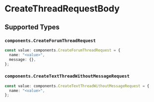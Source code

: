 # CreateThreadRequestBody


## Supported Types

### `components.CreateForumThreadRequest`

```typescript
const value: components.CreateForumThreadRequest = {
  name: "<value>",
  message: {},
};
```

### `components.CreateTextThreadWithoutMessageRequest`

```typescript
const value: components.CreateTextThreadWithoutMessageRequest = {
  name: "<value>",
};
```

